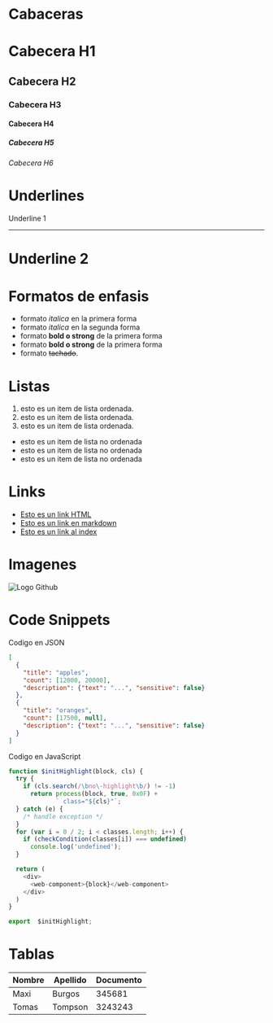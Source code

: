 # Cabaceras
# Cabecera H1
## Cabecera H2
### Cabecera H3
#### Cabecera H4
##### Cabecera H5
###### Cabecera H6

# Underlines

Underline 1
***********

Underline 2
===========

# Formatos de enfasis

- formato *italica* en la primera forma
- formato _italica_ en la segunda forma
- formato **bold o strong** de la primera forma
- formato __bold o strong__ de la primera forma
- formato ~~tachado~~.

# Listas
1. esto es un item de lista ordenada.
2. esto es un item de lista ordenada.
3. esto es un item de lista ordenada.

- esto es un item de lista no ordenada
- esto es un item de lista no ordenada
- esto es un item de lista no ordenada

# Links

- <a href="http://www.google.com">Esto es un link HTML</a>
- [Esto es un link en markdown](http://www.google.com)
- [Esto es un link al index](index.html)

# Imagenes

![Logo Github](https://geekytheory.com/wp-content/uploads/2014/05/historia_octocat.jpg)

# Code Snippets

Codigo en JSON
```JSON
[
  {
    "title": "apples",
    "count": [12000, 20000],
    "description": {"text": "...", "sensitive": false}
  },
  {
    "title": "oranges",
    "count": [17500, null],
    "description": {"text": "...", "sensitive": false}
  }
]
```

Codigo en JavaScript
```Javascript
function $initHighlight(block, cls) {
  try {
    if (cls.search(/\bno\-highlight\b/) != -1)
      return process(block, true, 0x0F) +
             ` class="${cls}"`;
  } catch (e) {
    /* handle exception */
  }
  for (var i = 0 / 2; i < classes.length; i++) {
    if (checkCondition(classes[i]) === undefined)
      console.log('undefined');
  }

  return (
    <div>
      <web-component>{block}</web-component>
    </div>
  )
}

export  $initHighlight;
```

# Tablas

| Nombre | Apellido | Documento |
| ------ | -------- | --------- |
| Maxi   | Burgos   | 345681    |
| Tomas  | Tompson  | 3243243   |

